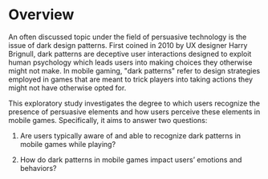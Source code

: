 # Overview

An often discussed topic under the field of persuasive technology is the issue of dark design patterns. First coined in 2010 by UX designer Harry Brignull, dark patterns are deceptive user interactions designed to exploit human psychology which leads users into making choices they otherwise might not make. In mobile gaming, "dark patterns" refer to design strategies employed in games that are meant to trick players into taking actions they might not have otherwise opted for.

This exploratory study investigates the degree to which users recognize the presence of persuasive elements and how users perceive these elements in mobile games. Specifically, it aims to answer two questions:

1) Are users typically aware of and able to recognize dark patterns in mobile games while playing? 

2) How do dark patterns in mobile games impact users’ emotions and behaviors?
